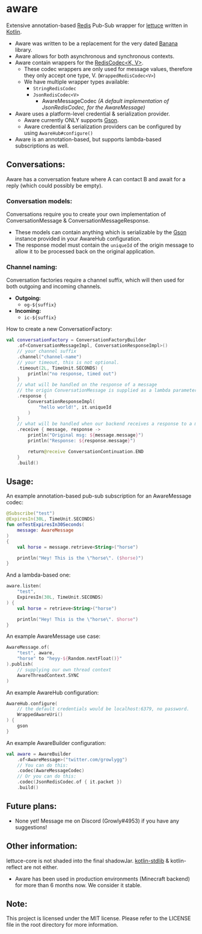 # aware
Extensive annotation-based [Redis](https://redis.com/) Pub-Sub wrapper for [lettuce](https://lettuce.io) written in [Kotlin](https://kotlinlang.org/).
 - Aware was written to be a replacement for the very dated [Banana](https://github.com/growlyx/banana) library.
 - Aware allows for both asynchronous and synchronous contexts.
 - Aware contain wrappers for the [RedisCodec<K, V>](https://lettuce.io/core/release/api/io/lettuce/core/codec/RedisCodec.html).
   * These codec wrappers are only used for message values, therefore they only accept one type, V. (`WrappedRedisCodec<V>`)
   * We have multiple wrapper types available:
     - `StringRedisCodec`
     - `JsonRedisCodec<V>`
       * AwareMessageCodec *(A default implementation of JsonRedisCodec, for the AwareMessage)*
 - Aware uses a platform-level credential & serialization provider.
   * Aware currently ONLY supports [Gson](https://github.com/google/gson).
   * Aware credential & serialization providers can be configured by using `AwareHub#configure()`
 - Aware is an annotation-based, but supports lambda-based subscriptions as well.

## Conversations:
Aware has a conversation feature where A can contact B and await for a reply (which could possibly be empty).

### Conversation models:
Conversations require you to create your own implementation of ConversationMessage & ConversationMessageResponse.
 - These models can contain anything which is serializable by the [Gson](https://github.com/google/gson) instance provided in your AwareHub configuration.
 - The response model must contain the `uniqueId` of the origin message to allow it to be processed back on the original application.

### Channel naming:
Conversation factories require a channel suffix, which will then used for both outgoing and incoming channels.
 - **Outgoing:**
   - `og-${suffix}`
 - **Incoming:**
   - `ic-${suffix}`

How to create a new ConversationFactory:
```kotlin
val conversationFactory = ConversationFactoryBuilder
    .of<ConversationMessageImpl, ConversationResponseImpl>()
    // your channel suffix
    .channel("channel-name")
    // your timeout, this is not optional.
    .timeout(2L, TimeUnit.SECONDS) {
        println("no response, timed out")
    }
    // what will be handled on the response of a message
    // the origin ConversationMessage is supplied as a lambda parameter
    .response {
        ConversationResponseImpl(
            "hello world!", it.uniqueId
        )
    }
    // what will be handled when our backend receives a response to a message
    .receive { message, response ->
        println("Original msg: ${message.message}")
        println("Response: ${response.message}")

        return@receive ConversationContinuation.END
    }
    .build()
```

## Usage:
An example annotation-based pub-sub subscription for an AwareMessage codec:
```kotlin
@Subscribe("test")
@ExpiresIn(30L, TimeUnit.SECONDS)
fun onTestExpiresIn30Seconds(
    message: AwareMessage
)
{
    val horse = message.retrieve<String>("horse")

    println("Hey! This is the \"horse\". ($horse)")
}
```

And a lambda-based one:
```kotlin
aware.listen(
    "test",
    ExpiresIn(30L, TimeUnit.SECONDS)
) {
    val horse = retrieve<String>("horse")

    println("Hey! This is the \"horse\". $horse")
}
```

An example AwareMessage use case:
```kotlin
AwareMessage.of(
    "test", aware,
    "horse" to "heyy-${Random.nextFloat()}"
).publish(
    // supplying our own thread context
    AwareThreadContext.SYNC
)
```

An example AwareHub configuration:
```kotlin
AwareHub.configure(
    // the default credentials would be localhost:6379, no password.
    WrappedAwareUri() 
) {
    gson
}
```

An example AwareBuilder configuration:
```kotlin
val aware = AwareBuilder
    .of<AwareMessage>("twitter.com/growlygg")
    // You can do this:
    .codec(AwareMessageCodec)
    // Or you can do this:
    .codec(JsonRedisCodec.of { it.packet })
    .build()
```

## Future plans:
 - None yet! Message me on Discord (Growly#4953) if you have any suggestions!
 
## Other information:
lettuce-core is not shaded into the final shadowJar. [kotlin-stdlib](https://kotlinlang.org/api/latest/jvm/stdlib/) & kotlin-reflect are not either.
 - Aware has been used in production environments (Minecraft backend) for more than 6 months now. We consider it stable.

## Note:
This project is licensed under the MIT license. Please refer to the LICENSE file in the root directory for more information.

